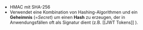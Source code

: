 - HMAC mit SHA-256
- Verwendet eine Kombination von Hashing-Algorithmen und ein **Geheimnis** (=_Secret_) um einen **Hash** zu erzeugen, der in Anwendungsfällen oft als Signatur dient (z.B. [[JWT Tokens]] ).